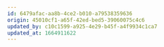 ```yaml
---
id: 6479afac-aa8b-4ce2-b010-a79538359636
origin: 45010cf1-a65f-42ed-bed5-39060075c4c6
updated_by: c10c1599-a925-4e29-b45f-a4f9934c1ca7
updated_at: 1664911622
---
```


